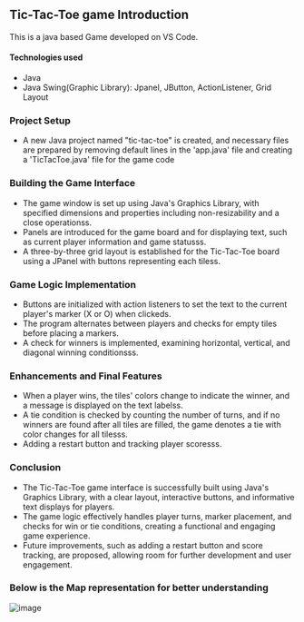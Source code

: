 ## Tic-Tac-Toe game Introduction
This is a java based Game developed on VS Code.
#### Technologies used
- Java
- Java Swing(Graphic Library): Jpanel, JButton, ActionListener, Grid Layout

### Project Setup
- A new Java project named "tic-tac-toe" is created, and necessary files are prepared by removing default lines in the 'app.java' file and creating a 'TicTacToe.java' file for the game code

### Building the Game Interface
- The game window is set up using Java's Graphics Library, with specified dimensions and properties including non-resizability and a close operationss.
- Panels are introduced for the game board and for displaying text, such as current player information and game statusss.
- A three-by-three grid layout is established for the Tic-Tac-Toe board using a JPanel with buttons representing each tiless.
### Game Logic Implementation
- Buttons are initialized with action listeners to set the text to the current player's marker (X or O) when clickeds.
- The program alternates between players and checks for empty tiles before placing a markers.
- A check for winners is implemented, examining horizontal, vertical, and diagonal winning conditionsss.
### Enhancements and Final Features
- When a player wins, the tiles' colors change to indicate the winner, and a message is displayed on the text labelss.
- A tie condition is checked by counting the number of turns, and if no winners are found after all tiles are filled, the game denotes a tie with color changes for all tilesss.
- Adding a restart button and tracking player scoresss.
### Conclusion
- The Tic-Tac-Toe game interface is successfully built using Java's Graphics Library, with a clear layout, interactive buttons, and informative text displays for players.
- The game logic effectively handles player turns, marker placement, and checks for win or tie conditions, creating a functional and engaging game experience.
- Future improvements, such as adding a restart button and score tracking, are proposed, allowing room for further development and user engagement.

### Below is the Map representation for better understanding
![image](https://github.com/user-attachments/assets/5caaeff8-7ff3-4f3d-ac26-f5ae31fad570)
